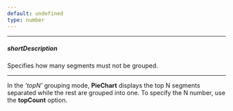 ```yaml
---
default: undefined
type: number
---
```

---
##### shortDescription
Specifies how many segments must not be grouped.

---
In the *'topN'* grouping mode, **PieChart** displays the top N segments separated while the rest are grouped into one. To specify the N number, use the **topCount** option.